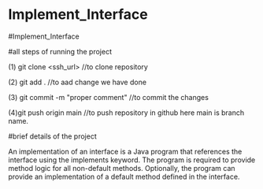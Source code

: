 # Implement_Interface


#Implement_Interface

#all steps of running the project

(1) git clone <ssh_url>  //to clone repository

(2) git add .  //to aad change we have done

(3) git commit -m "proper comment" //to commit the changes

(4)git push origin main //to push repository in github here main is branch name.

#brief details of the project

An implementation of an interface is a Java program that references the interface using the implements keyword. 
The program is required to provide method logic for all non-default methods. Optionally, the program can provide an implementation of a default method defined in the interface.

